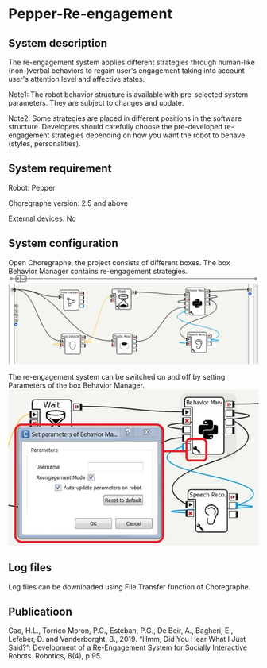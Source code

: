 # Pepper-Re-engagement

## System description
The re-engagement system applies different strategies through human-like (non-)verbal behaviors to regain user's engagement taking into account user's attention level and affective states.

Note1: The robot behavior structure is available with pre-selected system parameters. They are subject to changes and update.

Note2: Some strategies are placed in different positions in the software structure. Developers should carefully choose the pre-developed re-engagement strategies depending on how you want the robot to behave (styles, personalities).

## System requirement
Robot: Pepper

Choregraphe version: 2.5 and above

External devices: No

## System configuration
Open Choregraphe, the project consists of different boxes. The box Behavior Manager contains re-engagement strategies.
![image](https://github.com/hoanglongcao/Pepper-Re-engagement/blob/master/img/choregrapheProject.JPG)

The re-engagement system can be switched on and off by setting Parameters of the box Behavior Manager.
![image](https://github.com/hoanglongcao/Pepper-Re-engagement/blob/master/img/systemConfiguration.JPG)

## Log files
Log files can be downloaded using File Transfer function of Choregraphe.

## Publicatioon
Cao, H.L., Torrico Moron, P.C., Esteban, P.G., De Beir, A., Bagheri, E., Lefeber, D. and Vanderborght, B., 2019. “Hmm, Did You Hear What I Just Said?”: Development of a Re-Engagement System for Socially Interactive Robots. Robotics, 8(4), p.95.
